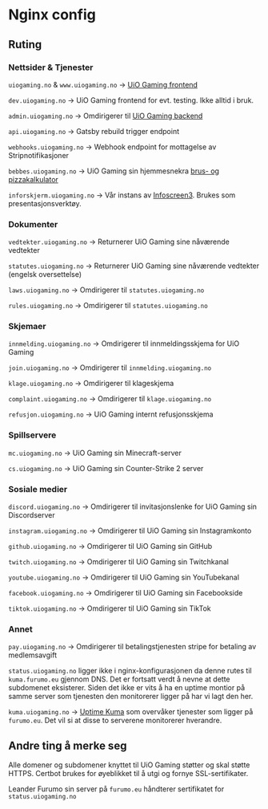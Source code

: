 # Nginx config

## Ruting

### Nettsider & Tjenester

`uiogaming.no` & `www.uiogaming.no` -> [UiO Gaming frontend](https://github.com/UiO-Gaming/uiogaming.no)

`dev.uiogaming.no` -> UiO Gaming frontend for evt. testing. Ikke alltid i bruk.

`admin.uiogaming.no` -> Omdirigerer til [UiO Gaming backend](https://github.com/UiO-Gaming/uiogaming.no-backend)

`api.uiogaming.no` -> Gatsby rebuild trigger endpoint

`webhooks.uiogaming.no` -> Webhook endpoint for mottagelse av Stripnotifikasjoner

`bebbes.uiogaming.no` -> UiO Gaming sin hjemmesnekra [brus- og pizzakalkulator](https://github.com/UiO-Gaming/bebbes)

`inforskjerm.uiogaming.no` -> Vår instans av [Infoscreen3](https://github.com/reaby/infoscreen3/). Brukes som presentasjonsverktøy.

### Dokumenter

`vedtekter.uiogaming.no` -> Returnerer UiO Gaming sine nåværende vedtekter

`statutes.uiogaming.no` -> Returnerer UiO Gaming sine nåværende vedtekter (engelsk oversettelse)

`laws.uiogaming.no` -> Omdirigerer til `statutes.uiogaming.no`

`rules.uiogaming.no` -> Omdirigerer til `statutes.uiogaming.no`

### Skjemaer

`innmelding.uiogaming.no` -> Omdirigerer til innmeldingsskjema for UiO Gaming

`join.uiogaming.no` -> Omdirigerer til `innmelding.uiogaming.no`

`klage.uiogaming.no` -> Omdirigerer til klageskjema

`complaint.uiogaming.no` -> Omdirigerer til `klage.uiogaming.no`

`refusjon.uiogaming.no` -> UiO Gaming internt refusjonsskjema

### Spillservere

`mc.uiogaming.no` -> UiO Gaming sin Minecraft-server

`cs.uiogaming.no` -> UiO Gaming sin Counter-Strike 2 server

### Sosiale medier

`discord.uiogaming.no` -> Omdirigerer til invitasjonslenke for UiO Gaming sin Discordserver

`instagram.uiogaming.no` -> Omdirigerer til UiO Gaming sin Instagramkonto

`github.uiogaming.no` -> Omdirigerer til UiO Gaming sin GitHub

`twitch.uiogaming.no` -> Omdirigerer til UiO Gaming sin Twitchkanal

`youtube.uiogaming.no` -> Omdirigerer til UiO Gaming sin YouTubekanal

`facebook.uiogaming.no` -> Omdirigerer til UiO Gaming sin Facebookside

`tiktok.uiogaming.no` -> Omdirigerer til UiO Gaming sin TikTok

### Annet

`pay.uiogaming.no` -> Omdirigerer til betalingstjenesten stripe for betaling av medlemsavgift

`status.uiogaming.no` ligger ikke i nginx-konfigurasjonen da denne rutes til `kuma.furumo.eu` gjennom DNS. Det er fortsatt verdt å nevne at dette subdomenet eksisterer. Siden det ikke er vits å ha en uptime montior på samme server som tjenesten den monitorerer ligger på har vi lagt den her.

`kuma.uiogaming.no` -> [Uptime Kuma](https://github.com/louislam/uptime-kuma) som overvåker tjenester som ligger på `furumo.eu`. Det vil si at disse to serverene monitorerer hverandre.

## Andre ting å merke seg

Alle domener og subdomener knyttet til UiO Gaming støtter og skal støtte HTTPS. Certbot brukes for øyeblikket til å utgi og fornye SSL-sertifikater.

Leander Furumo sin server på `furumo.eu` håndterer sertifikatet for `status.uiogaming.no`
